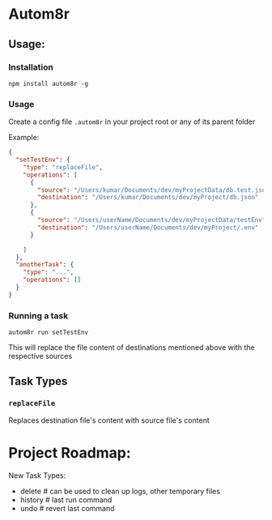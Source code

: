 # Autom8r

## Usage:

### Installation
```
npm install autom8r -g
```

### Usage

Create a config file `.autom8r` in your project root or any of its parent folder

Example:

```json
{
  "setTestEnv": {
    "type": "replaceFile",
    "operations": [
      {
        "source": "/Users/kumar/Documents/dev/myProjectData/db.test.json",
        "destination": "/Users/kumar/Documents/dev/myProject/db.json"
      },
      {
        "source": "/Users/userName/Documents/dev/myProjectData/testEnv",
        "destination": "/Users/userName/Documents/dev/myProject/.env"
      }

    ]
  },
  "anotherTask": {
    "type": "...",
    "operations": []
  }
}
```

### Running a task

`autom8r run setTestEnv`

This will replace the file content of destinations mentioned above with the respective sources

## Task Types

### `replaceFile`

Replaces destination file's content with source file's content

# Project Roadmap:

New Task Types:
  - delete # can be used to clean up logs, other temporary files
  - history # last run command
  - undo # revert last command

